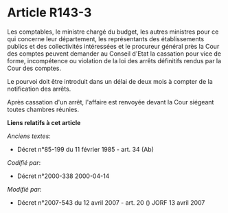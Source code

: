 # Article R143-3

Les comptables, le ministre chargé du budget, les autres ministres pour ce qui concerne leur département, les représentants
des établissements publics et des collectivités intéressées et le procureur général près la Cour des comptes peuvent demander
au Conseil d'Etat la cassation pour vice de forme, incompétence ou violation de la loi des arrêts définitifs rendus par la
Cour des comptes.

Le pourvoi doit être introduit dans un délai de deux mois à compter de la notification des arrêts.

Après cassation d'un arrêt, l'affaire est renvoyée devant la Cour siégeant toutes chambres réunies.

**Liens relatifs à cet article**

_Anciens textes_:

  - Décret n°85-199 du 11 février 1985 - art. 34 (Ab)

_Codifié par_:

  - Décret n°2000-338 2000-04-14

_Modifié par_:

  - Décret n°2007-543 du 12 avril 2007 - art. 20 () JORF 13 avril 2007
